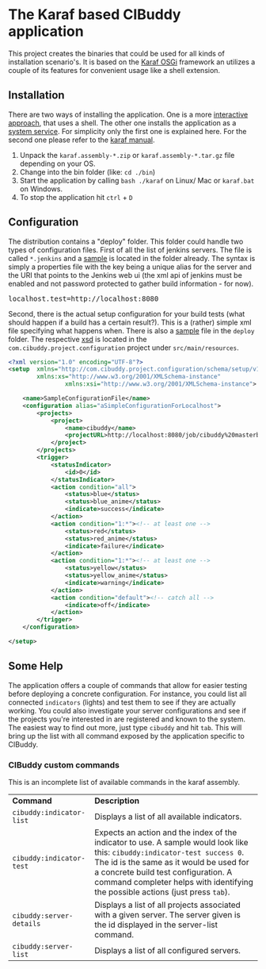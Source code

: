 # The Karaf based CIBuddy application

This project creates the binaries that could be used for all kinds of installation scenario's. It is based on the [Karaf OSGi][1] framework an utilizes a couple of its features for convenient usage like a shell extension.

## Installation

There are two ways of installing the application. One is a more [interactive approach][2], that uses a shell. The other one installs the application as a [system service][3]. For simplicity only the first one is explained here. For the second one please refer to the [karaf manual][3].

1. Unpack the `karaf.assembly-*.zip` or `karaf.assembly-*.tar.gz` file depending on your OS. 
2. Change into the bin folder (like: `cd ./bin`)
3. Start the application by calling `bash ./karaf` on Linux/ Mac or `karaf.bat` on Windows.
4. To stop the application hit `ctrl` + `D`

## Configuration

The distribution contains a "deploy" folder. This folder could handle two types of
configuration files. First of all the list of jenkins servers. The file is called
`*.jenkins` and a [sample][4] is located in the folder already. The syntax is simply a
properties file with the key being a unique alias for the server and the URI that
points to the Jenkins web ui (the xml api of jenkins must be enabled and not
password protected to gather build information - for now). 

<pre>
localhost.test=http://localhost:8080
</pre>

Second, there is the actual 
setup configuration for your build tests (what should happen if a build has a certain
result?). This is a (rather) simple xml file specifying what happens when. There
is also a [sample][5] file in the `deploy` folder. The respective [xsd][6] is located in the 
`com.cibuddy.project.configuration` project under `src/main/resources`.

```xml
<?xml version="1.0" encoding="UTF-8"?>
<setup  xmlns="http://com.cibuddy.project.configuration/schema/setup/v1-0" 
		xmlns:xs="http://www.w3.org/2001/XMLSchema-instance" 
                xmlns:xsi="http://www.w3.org/2001/XMLSchema-instance">

    <name>SampleConfigurationFile</name>
    <configuration alias="aSimpleConfigurationForLocalhost">
        <projects>
            <project>
                <name>cibuddy</name>
                <projectURL>http://localhost:8080/job/cibuddy%20masterbuild/</projectURL>
            </project>
        </projects>
        <trigger>
            <statusIndicator>
                <id>0</id>
            </statusIndicator>
            <action condition="all">
                <status>blue</status>
                <status>blue_anime</status>
                <indicate>success</indicate>
            </action>
            <action condition="1:*"><!-- at least one -->
                <status>red</status>
                <status>red_anime</status>
                <indicate>failure</indicate>
            </action>
            <action condition="1:*"><!-- at least one -->
                <status>yellow</status>
                <status>yellow_anime</status>
                <indicate>warning</indicate>
            </action>
            <action condition="default"><!-- catch all -->
                <indicate>off</indicate>
            </action>
        </trigger>
    </configuration>

</setup>
```

## Some Help

The application offers a couple of commands that allow for easier testing before deploying a concrete configuration. For instance, you could list all connected `indicators` (lights) and test them to see if they are actually working. You could also investigate your server configurations and see if the projects you're interested in are registered and known to the system. The easiest way to find out more, just type `cibuddy` and hit `tab`. This will bring up the list with all command exposed by the application specific to CIBuddy. 

### CIBuddy custom commands
This is an incomplete list of available commands in the karaf assembly.
<table>
	<tr>
		<td><b>Command</b></td>
		<td><b>Description</b></td>
	</tr>
	<tr>
		<td><code>cibuddy:indicator-list</code></td>
		<td>Displays a list of all available indicators.</td>
	</tr>
	<tr>
		<td><code>cibuddy:indicator-test</code></td>
		<td>Expects an action and the index of the indicator to use. A sample would look like this: <code>cibuddy:indicator-test success 0</code>. The id is the same as it would be used for a concrete build test configuration. A command completer helps with identifying the possible actions (just press <code>tab</code>).</td>
	</tr>
	<tr>
		<td><code>cibuddy:server-details</code></td>
		<td>Displays a list of all projects associated with a given server. The server given is the id displayed in the server-list command.</td>
	</tr>
	<tr>
		<td><code>cibuddy:server-list</code></td>
		<td>Displays a list of all configured servers.</td>
	</tr>
</table>

[1]: http://karaf.apache.org/ "Karaf Homepage"
[2]: http://karaf.apache.org/manual/latest-2.2.x/users-guide/start-stop.html "Starting/ Stopping of Karaf"
[3]: http://karaf.apache.org/manual/latest-2.2.x/users-guide/wrapper.html "Service integration of Karaf"
[4]: https://github.com/cibuddy/cibuddy/blob/master/distributions/pax.assembly/src/main/resources/deploy/testLocalhost.jenkins "server configuration file"
[5]: https://github.com/cibuddy/cibuddy/blob/master/distributions/pax.assembly/src/main/resources/deploy/sample.xml "test build configuration file"
[6]: https://github.com/cibuddy/cibuddy/blob/master/main/project.configuration/src/main/resources/configuration-1.0.xsd "CIBuddy project configuration xsd"

